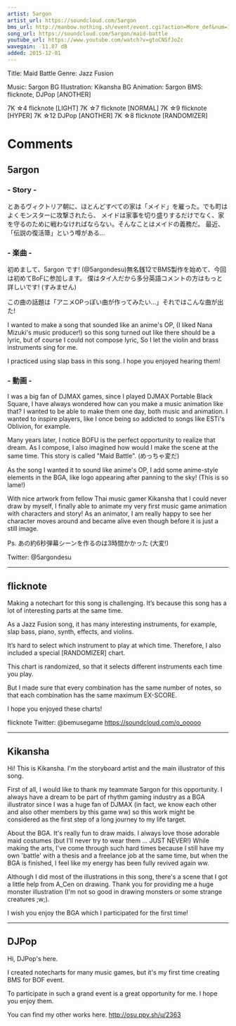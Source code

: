 ```yaml
---
artist: 5argon
artist_url: https://soundcloud.com/5argon
bms_url: http://manbow.nothing.sh/event/event.cgi?action=More_def&num=183&event=104
song_url: https://soundcloud.com/5argon/maid-battle
youtube_url: https://www.youtube.com/watch?v=gtoCNSfJoZc
wavegain: -11.87 dB
added: 2015-12-01
---
```


Title: Maid Battle
Genre: Jazz Fusion

Music: 5argon
BG Illustration: Kikansha
BG Animation: 5argon
BMS: flicknote, DJPop [ANOTHER]

7K ☆4 flicknote [LIGHT]
7K ☆7 flicknote [NORMAL]
7K ☆9 flicknote [HYPER]
7K ☆12 DJPop [ANOTHER]
7K ☆8 flicknote [RANDOMIZER]

# Comments

## 5argon

### - Story -

とあるヴィクトリア朝に、ほとんどすべての家は「メイド」を雇った。でも町はよくモンスターに攻撃されたら、
メイドは家事を切り盛りするだけでなく、家を守るのために戦わなければならない。そんなことはメイドの義務だ。
最近、「伝説の復活箒」という噂がある…

### - 楽曲 -

初めまして、5argon です! (@5argondesu)無名銭12でBMS製作を始めて、今回は初めてBoFに参加します。
僕はタイ人だから多分英語コメントの方はもっと詳しいです! (すみません)

この曲の話題は「アニメOPっぽい曲が作ってみたい...」それではこんな曲が出た!

I wanted to make a song that sounded like an anime's OP,
(I liked Nana Mizuki's music producer!) so this song turned out like there should
be a lyric, but of course I could not compose lyric, So I let the violin and
brass instruments sing for me.

I practiced using slap bass in this song. I hope you enjoyed hearing them!

### - 動画 -

I was a big fan of DJMAX games, since I played DJMAX Portable Black Square,
I have always wondered how can you make a music animation like that? I wanted to be
able to make them one day, both music and animation. I wanted to inspire players,
like I once being so addicted to songs like ESTi's Oblivion, for example.

Many years later, I notice BOFU is the perfect opportunity to realize that dream.
As I compose, I also imagined how would I make the scene at the same time.
This story is called "Maid Battle". (めっちゃ変だ)

As the song I wanted it to sound like anime's OP, I add some anime-style elements
in the BGA, like logo appearing after panning to the sky! (This is so lame!)

With nice artwork from fellow Thai music gamer Kikansha that I could never draw
by myself, I finally able to animate my very first music game animation with characters
and story! As an animator, I am really happy to see her character moves around and
became alive even though before it is just a still image.

Ps. あの約6秒弾幕シーンを作るのは3時間かかった (大変!)

Twitter: @5argondesu

----------------------------------------

## flicknote

Making a notechart for this song is challenging. It’s because this song
has a lot of interesting parts at the same time.

As a Jazz Fusion song, it has many interesting instruments, for example,
slap bass, piano, synth, effects, and violins.

It’s hard to select which instrument to play at which time. Therefore, I also
included a special [RANDOMIZER] chart.

This chart is randomized, so that it selects different instruments each time
you play.

But I made sure that every combination has the same number of notes, so that
each combination has the same maximum EX-SCORE.

I hope you enjoyed these charts!


flicknote
Twitter: @bemusegame
https://soundcloud.com/o_ooooo

----------------------------------------

## Kikansha

Hi! This is Kikansha. I'm the storyboard artist and the main illustrator of
this song.

First of all, I would like to thank my teammate 5argon for this opportunity.
I always have a dream to be part of rhythm gaming industry as a BGA illustrator
since I was a huge fan of DJMAX (in fact, we know each other and also other
members by this game ww) so this work might be considered as the first step
of a long journey to my life target.

About the BGA. It's really fun to draw maids. I always love those adorable
maid costumes (but I'll never try to wear them ... JUST NEVER!) While making
the arts, I've come through such hard times because I still have my own 'battle'
with a thesis and a freelance job at the same time, but when the BGA is finished,
I feel like my energy has been fully revived again ww.

Although I did most of the illustrations in this song, there's a scene that I
got a little help from A_Cen on drawing. Thank you for providing me a
huge monster illustration (I'm not so good in drawing monsters or some strange
creatures ;w;).

I wish you enjoy the BGA which I participated for the first time!

----------------------------------------

## DJPop

Hi, DJPop's here.

I created notecharts for many music games, but it's my first time
creating BMS for BOF event.

To participate in such a grand event is a great opportunity for me.
I hope you enjoy them.

You can find my other works here.
http://osu.ppy.sh/u/2363

